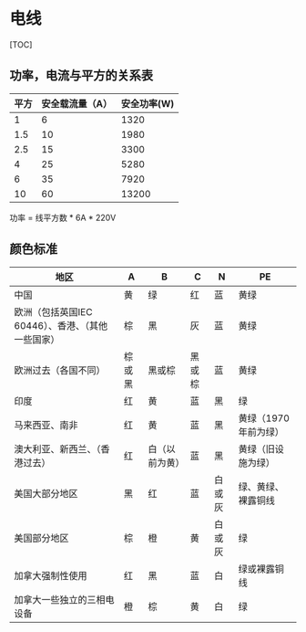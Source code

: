 # 电线

[TOC]

## 功率，电流与平方的关系表

| 平方 | 安全载流量（A） | 安全功率(W) |
| ---- | --------------- | ----------- |
| 1    | 6               | 1320        |
| 1.5  | 10              | 1980        |
| 2.5  | 15              | 3300        |
| 4    | 25              | 5280        |
| 6    | 35              | 7920        |
| 10   | 60              | 13200       |

功率 = 线平方数 * 6A * 220V

## 颜色标准

| 地区                                              | A      | B              | C      | N      | PE                   |
| ------------------------------------------------- | ------ | -------------- | ------ | ------ | -------------------- |
| 中国                                              | 黄     | 绿             | 红     | 蓝     | 黄绿                 |
| 欧洲（包括英国IEC 60446）、香港、（其他一些国家） | 棕     | 黑             | 灰     | 蓝     | 黄绿                 |
| 欧洲过去（各国不同）                              | 棕或黑 | 黑或棕         | 黑或棕 | 蓝     | 黄绿                 |
| 印度                                              | 红     | 黄             | 蓝     | 黑     | 绿                   |
| 马来西亚、南非                                    | 红     | 黄             | 蓝     | 黑     | 黄绿（1970年前为绿） |
| 澳大利亚、新西兰、（香港过去）                    | 红     | 白（以前为黄） | 蓝     | 黑     | 黄绿（旧设施为绿）   |
| 美国大部分地区                                    | 黑     | 红             | 蓝     | 白或灰 | 绿、黄绿、裸露铜线   |
| 美国部分地区                                      | 棕     | 橙             | 黄     | 白或灰 | 绿                   |
| 加拿大强制性使用                                  | 红     | 黑             | 蓝     | 白     | 绿或裸露铜线         |
| 加拿大一些独立的三相电设备                        | 橙     | 棕             | 黄     | 白     | 绿                   |

